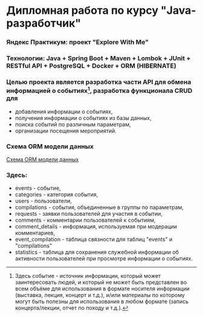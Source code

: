 # Дипломная работа по курсу "Java-разработчик"
### Яндекс Практикум: проект "Explore With Me"
### Технологии: Java + Spring Boot + Maven + Lombok + JUnit + RESTful API + PostgreSQL + Docker +    ORM (HIBERNATE)
### Целью проекта является разработка части API для обмена информацией о событиях[^1], разработка функционала CRUD для 
- добавления информации о событиях, 
- получения информации о событиях из базы данных,
- поиска событий по различным параметрам,
- организации посещения мероприятий.
 [^1]: Здесь событие - источник информации, который может заинтересовать людей, и который не может быть представлен во всем объёме для использования в формате носителя информации (выставка, лекция, концерт и т.д.), и/или материалы по которому могут быть полезны для использования в любом формате (запись концерта/лекции, отчет по походу и т.д.).

### Схема ORM модели данных
[Схема ORM модели данных](/orm_schema.png)

### Здесь:
- events - событие,
- categories - категория события,
- users - пользователи,
- compilations - события, объединенные в группы по параметрам,
- requests - заявки пользователей для участия в событии,
- comments - комментарии пользователей к событиям,
- comment_details - информация, используемая при модерации комментариев,
- event_compilation - таблица связности для таблиц "events" и "compilations"
- statistics - таблица для сохранения служебной информации об активности пользователей при просмотре информации о событиях.
